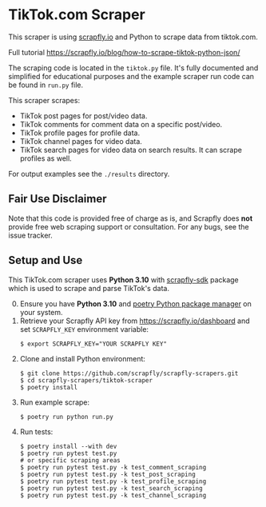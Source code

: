 # TikTok.com Scraper

This scraper is using [scrapfly.io](https://scrapfly.io/) and Python to scrape data from tiktok.com. 

Full tutorial <https://scrapfly.io/blog/how-to-scrape-tiktok-python-json/>

The scraping code is located in the `tiktok.py` file. It's fully documented and simplified for educational purposes and the example scraper run code can be found in `run.py` file.

This scraper scrapes:
- TikTok post pages for post/video data.
- TikTok comments for comment data on a specific post/video.
- TikTok profile pages for profile data.
- TikTok channel pages for video data.
- TikTok search pages for video data on search results. It can scrape profiles as well.

For output examples see the `./results` directory.

## Fair Use Disclaimer

Note that this code is provided free of charge as is, and Scrapfly does __not__ provide free web scraping support or consultation. For any bugs, see the issue tracker.

## Setup and Use

This TikTok.com scraper uses __Python 3.10__ with [scrapfly-sdk](https://pypi.org/project/scrapfly-sdk/) package which is used to scrape and parse TikTok's data.

0. Ensure you have __Python 3.10__ and [poetry Python package manager](https://python-poetry.org/docs/#installation) on your system.
1. Retrieve your Scrapfly API key from <https://scrapfly.io/dashboard> and set `SCRAPFLY_KEY` environment variable:
    ```shell
    $ export SCRAPFLY_KEY="YOUR SCRAPFLY KEY"
    ```
2. Clone and install Python environment:
    ```shell
    $ git clone https://github.com/scrapfly/scrapfly-scrapers.git
    $ cd scrapfly-scrapers/tiktok-scraper
    $ poetry install
    ```
3. Run example scrape:
    ```shell
    $ poetry run python run.py
    ```
4. Run tests:
    ```shell
    $ poetry install --with dev
    $ poetry run pytest test.py
    # or specific scraping areas
    $ poetry run pytest test.py -k test_comment_scraping
    $ poetry run pytest test.py -k test_post_scraping
    $ poetry run pytest test.py -k test_profile_scraping
    $ poetry run pytest test.py -k test_search_scraping
    $ poetry run pytest test.py -k test_channel_scraping
    ```
